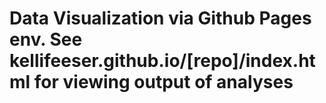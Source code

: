 # Data Visualization via Github Pages env. See kellifeeser.github.io/[repo]/index.html for viewing output of analyses
